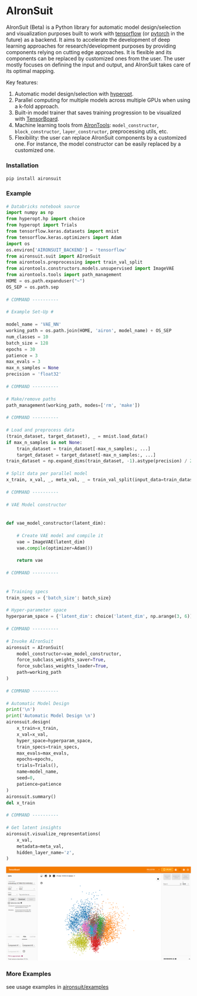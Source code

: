 # AIronSuit

AIronSuit (Beta) is a Python library for automatic model design/selection and visualization purposes built to work with 
[tensorflow](https://github.com/tensorflow/tensorflow) (or [pytorch](https://github.com/pytorch/pytorch) in the future) 
as a backend. It aims to accelerate
the development of deep learning approaches for research/development purposes by providing components relying on cutting 
edge approaches. It is flexible and its components can be 
replaced by customized ones from the user. The user mostly focuses on defining the input and output, 
and AIronSuit takes care of its optimal mapping. 

Key features:

1. Automatic model design/selection with [hyperopt](https://github.com/hyperopt/hyperopt). 
2. Parallel computing for multiple models across multiple GPUs when using a k-fold approach.
3. Built-in model trainer that saves training progression to be visualized with 
   [TensorBoard](https://github.com/tensorflow/tensorboard).
4. Machine learning tools from [AIronTools](https://github.com/AtrejuArtax/airontools): `model_constructor`, `block_constructor`, 
   `layer_constructor`, preprocessing utils, etc.
5. Flexibility: the user can replace AIronSuit components by a customized one. For instance,
    the model constructor can be easily replaced by a customized one.
   
### Installation

`pip install aironsuit`

### Example

``` python
# Databricks notebook source
import numpy as np
from hyperopt.hp import choice
from hyperopt import Trials
from tensorflow.keras.datasets import mnist
from tensorflow.keras.optimizers import Adam
import os
os.environ['AIRONSUIT_BACKEND'] = 'tensorflow'
from aironsuit.suit import AIronSuit
from airontools.preprocessing import train_val_split
from airontools.constructors.models.unsupervised import ImageVAE
from airontools.tools import path_management
HOME = os.path.expanduser("~")
OS_SEP = os.path.sep

# COMMAND ----------

# Example Set-Up #

model_name = 'VAE_NN'
working_path = os.path.join(HOME, 'airon', model_name) + OS_SEP
num_classes = 10
batch_size = 128
epochs = 30
patience = 3
max_evals = 3
max_n_samples = None
precision = 'float32'

# COMMAND ----------

# Make/remove paths
path_management(working_path, modes=['rm', 'make'])

# COMMAND ----------

# Load and preprocess data
(train_dataset, target_dataset), _ = mnist.load_data()
if max_n_samples is not None:
    train_dataset = train_dataset[-max_n_samples:, ...]
    target_dataset = target_dataset[-max_n_samples:, ...]
train_dataset = np.expand_dims(train_dataset, -1).astype(precision) / 255

# Split data per parallel model
x_train, x_val, _, meta_val, _ = train_val_split(input_data=train_dataset, meta_data=target_dataset)

# COMMAND ----------

# VAE Model constructor


def vae_model_constructor(latent_dim):

    # Create VAE model and compile it
    vae = ImageVAE(latent_dim)
    vae.compile(optimizer=Adam())

    return vae

# COMMAND ----------


# Training specs
train_specs = {'batch_size': batch_size}

# Hyper-parameter space
hyperparam_space = {'latent_dim': choice('latent_dim', np.arange(3, 6))}

# COMMAND ----------

# Invoke AIronSuit
aironsuit = AIronSuit(
    model_constructor=vae_model_constructor,
    force_subclass_weights_saver=True,
    force_subclass_weights_loader=True,
    path=working_path
)

# COMMAND ----------

# Automatic Model Design
print('\n')
print('Automatic Model Design \n')
aironsuit.design(
    x_train=x_train,
    x_val=x_val,
    hyper_space=hyperparam_space,
    train_specs=train_specs,
    max_evals=max_evals,
    epochs=epochs,
    trials=Trials(),
    name=model_name,
    seed=0,
    patience=patience
)
aironsuit.summary()
del x_train

# COMMAND ----------

# Get latent insights
aironsuit.visualize_representations(
    x_val,
    metadata=meta_val,
    hidden_layer_name='z',
)
```

![alt text](images/vae_z_representations.png)

### More Examples

see usage examples in [aironsuit/examples](https://github.com/AtrejuArtax/aironsuit/tree/master/examples)